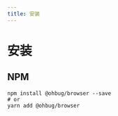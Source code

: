```yaml
---
title: 安装
---
```


# 安装

## NPM
```shell
npm install @ohbug/browser --save
# or
yarn add @ohbug/browser
```
